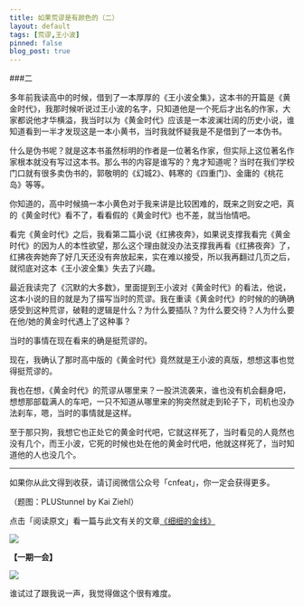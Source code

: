 ```yaml
---
title: 如果荒谬是有颜色的（二）
layout: default
tags: [荒谬,王小波]
pinned: false
blog_post: true
---
```



###二

多年前我读高中的时候，借到了一本厚厚的《王小波全集》，这本书的开篇是《黄金时代》，我那时候听说过王小波的名字，只知道他是一个死后才出名的作家，大家都说他才华横溢，我当时以为《黄金时代》应该是一本波澜壮阔的历史小说，谁知道看到一半才发现这是一本小黄书，当时我就怀疑我是不是借到了一本伪书。

什么是伪书呢？就是这本书虽然标明的作者是一位著名作家，但实际上这位著名作家根本就没有写过这本书。那么书的内容是谁写的？鬼才知道呢？当时在我们学校门口就有很多卖伪书的，郭敬明的《幻城2》、韩寒的《四重门》、金庸的《桃花岛》等等。

你知道的，高中时候搞一本小黄色对于我来讲是比较困难的，既来之则安之吧，真的《黄金时代》看不了，看看假的《黄金时代》也不差，就当怡情吧。

看完《黄金时代》之后，我看第二篇小说《红拂夜奔》，如果说支撑我看完《黄金时代》的因为人的本性欲望，那么这个理由就没办法支撑我再看《红拂夜奔》了，红拂夜奔她奔了好几天还没有奔放起来，实在难以接受，所以我再翻过几页之后，就彻底对这本《王小波全集》失去了兴趣。

最近我读完了《沉默的大多数》，里面提到王小波对《黄金时代》的看法，他说，这本小说的目的就是为了描写当时的荒谬。我在重读《黄金时代》的时候的的确确感受到这种荒谬，破鞋的逻辑是什么？为什么要插队？为什么要交待？人为什么要在他/她的黄金时代遇上了这种事？

当时的事情在现在看来的确是挺荒谬的。

现在，我确认了那时高中版的《黄金时代》竟然就是王小波的真版，想想这事也觉得挺荒谬的。

我也在想，《黄金时代》的荒谬从哪里来？一股洪流袭来，谁也没有机会翻身吧，想想那部载满人的车吧，一只不知道从哪里来的狗突然就走到轮子下，司机也没办法刹车，嗯，当时的事情就是这样。

至于那只狗，我想它也正处它的黄金时代吧，它就这样死了，当时看见的人竟然也没有几个，而王小波，它死的时候也处在他的黄金时代吧，他就这样死了，当时知道他的人也没几个。


----

如果你从此文得到收获，请订阅微信公众号「cnfeat」，你一定会获得更多。

（题图：PLUStunnel by Kai Ziehl）

点击「阅读原文」看一篇与此文有关的文章[《细细的金线》](http://www.douban.com/note/432710351/)

![](http://cnfeat.qiniudn.com/signitrue-2014-09-28.jpg)

**【一期一会】**

![](http://cnfeat.qiniudn.com/DSC00178.JPG)

谁试过了跟我说一声，我觉得做这个很有难度。
